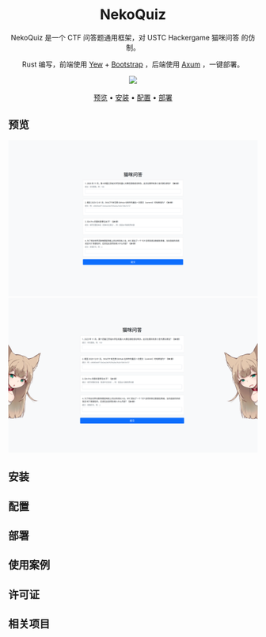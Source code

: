 <div align="center">

# NekoQuiz

NekoQuiz 是一个 CTF 问答题通用框架，对 USTC Hackergame 猫咪问答 的仿制。

Rust 编写，前端使用 [Yew]() + [Bootstrap]() ，后端使用 [Axum]() ，一键部署。

![](https://img.shields.io/badge/license-MIT-green)

[预览](#预览) •
[安装](#安装) •
[配置](#配置) •
[部署](#部署)

</div>

## 预览

![demo-1](assets/demo-1.png)
![demo-2](assets/demo-2.png)

## 安装

## 配置

## 部署

## 使用案例

## 许可证

## 相关项目